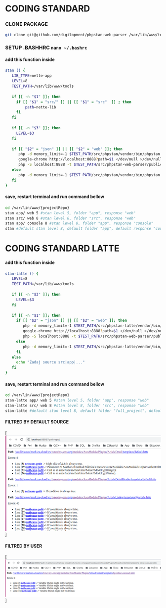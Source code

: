 # CODING STANDARD
### CLONE PACKAGE
```sh
git clone git@github.com/digilopment/phpstan-web-parser /var/lib/www/tools/phpstan-web-parser
```
### SETUP .BASHHRC `nano ~/.bashrc`
#### add this function inside 
```sh
stan () {
   LIB_TYPE=nette-app
   LEVEL=8
   TEST_PATH=/var/lib/www/tools
   
   if [[ -n "$1" ]]; then
     if [[ "$1" = "src/" ]] || [[ "$1" = "src"  ]] ; then
         path=nette-lib
     fi
   fi
   
   if [[ -n "$3" ]]; then
     LEVEL=$3
   fi
   
   if [[ "$2" = "json" ]] || [[ "$2" = "web" ]]; then
      php -d memory_limit=-1 $TEST_PATH/src/phpstan/vendor/bin/phpstan analyse $1 -c $TEST_PATH/src/phpstan/vendor/efabrica/phpstan-config/conf/${LIB_TYPE}/level.${LEVEL}.neon --no-progress --error-format=json > $TEST_PATH/src/phpstan-web-parser/data/data.json
      google-chrome http://localhost:8888?path=$1 </dev/null >/dev/null 2>&1 & disown
      php -S localhost:8888 -t $TEST_PATH/src/phpstan-web-parser/public
   else
      php -d memory_limit=-1 $TEST_PATH/src/phpstan/vendor/bin/phpstan analyse $1 -c $TEST_PATH/src/phpstan/vendor/efabrica/phpstan-config/conf/${LIB_TYPE}/level.${LEVEL}.neon --no-progress
   fi
}
```

#### save, restart terminal and run command bellow
```sh
cd /var/lin/www/{projectRepo}
stan app/ web 5 #stan level 5, folder "app", response "web"
stan src/ web 8 #stan level 8, folder "src", response "web"
stan app/ console 8 #stan level 8, folder "app", response "console"
stan #default stan level 8, default folder "app", default response "console"
```

# CODING STANDARD LATTE
#### add this function inside 
```sh
stan-latte () {
   LEVEL=8
   TEST_PATH=/var/lib/www/tools
   
   if [[ -n "$3" ]]; then
     LEVEL=$3
   fi
   
   if [[ -n "$1" ]]; then
     if [[ "$2" = "json" ]] || [[ "$2" = "web" ]]; then
     	php -d memory_limit=-1 $TEST_PATH/src/phpstan-latte/vendor/bin/phpstan analyse $1 -c $TEST_PATH/src/phpstan-latte/vendor/efabrica/phpstan-config/conf/nette-app/level.${LEVEL}.neon --no-progress --error-format=json > $TEST_PATH/src/phpstan-web-parser/data/data.json
     	google-chrome http://localhost:8888?path=$1 </dev/null >/dev/null 2>&1 & disown
        php -S localhost:8888 -t $TEST_PATH/src/phpstan-web-parser/public
     else
     	php -d memory_limit=-1 $TEST_PATH/src/phpstan-latte/vendor/bin/phpstan analyse $1 -c $TEST_PATH/src/phpstan-latte/vendor/efabrica/phpstan-config/conf/nette-app/level.${LEVEL}.neon --no-progress
     fi
   else
     echo "Zadaj source src|app|..."
   fi
}
```

#### save, restart terminal and run command bellow
```sh
cd /var/lin/www/{projectRepo}
stan-latte app/ web 5 #stan level 5, folder "app", response "web"
stan-latte src/ web 8 #stan level 8, folder "src", response "web"
stan-latte #default stan level 8, default folder "full_project", default response "console"
```

#### FILTRED BY DEFAULT SOURCE
[![N|Solid](https://raw.githubusercontent.com/digilopment/phpstan-web-parser/master/public/img/stan-latte.png)]

#### FILTRED BY USER
[![N|Solid](https://raw.githubusercontent.com/digilopment/phpstan-web-parser/master/public/img/stan-latte-2.png)]

